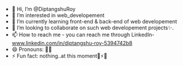 - 👋 Hi, I’m @DiptangshuRoy
- 👀 I’m interested in web_developement
- 🌱 I’m currently learning front-end & back-end of web developement
- 💞️ I’m looking to collaborate on such web developement projects✨.
- 📫 How to reach me - you can reach me through LinkedIn- www.linkedin.com/in/diptangshu-roy-5394742b8
- 😄 Pronouns: 🤔💭
- ⚡ Fun fact: nothing..at this moment💭⚡👀

<!---
DiptangshuRoy/DiptangshuRoy is a ✨ special ✨ repository because its `README.md` (this file) appears on your GitHub profile.
You can click the Preview link to take a look at your changes.
--->
